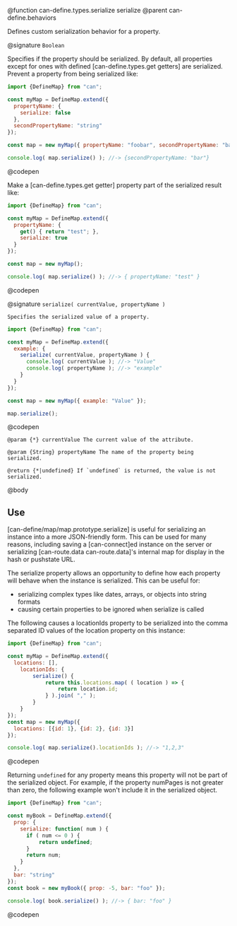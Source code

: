 @function can-define.types.serialize serialize
@parent can-define.behaviors

Defines custom serialization behavior for a property.

@signature `Boolean`

  Specifies if the property should be serialized.  By default, all properties except for
  ones with defined [can-define.types.get getters] are serialized. Prevent a property
  from being serialized like:

  ```js
  import {DefineMap} from "can";

  const myMap = DefineMap.extend({
    propertyName: {
      serialize: false
    },
    secondPropertyName: "string"
  });

  const map = new myMap({ propertyName: "foobar", secondPropertyName: "bar" });

  console.log( map.serialize() ); //-> {secondPropertyName: "bar"}
  ```
  @codepen

  Make a [can-define.types.get getter] property part of the serialized result like:

  ```js
  import {DefineMap} from "can";

  const myMap = DefineMap.extend({
    propertyName: {
      get() { return "test"; },
      serialize: true
    }
  });

  const map = new myMap();

  console.log( map.serialize() ); //-> { propertyName: "test" }
  ```
  @codepen

@signature `serialize( currentValue, propertyName )`

	Specifies the serialized value of a property.

  ```js
  import {DefineMap} from "can";

  const myMap = DefineMap.extend({
    example: {
      serialize( currentValue, propertyName ) {
        console.log( currentValue ); //-> "Value"
        console.log( propertyName ); //-> "example"
      }
    }
  });
  
  const map = new myMap({ example: "Value" });

  map.serialize();
  ```
  @codepen

	@param {*} currentValue The current value of the attribute.

	@param {String} propertyName The name of the property being serialized.

	@return {*|undefined} If `undefined` is returned, the value is not serialized.

@body

## Use

[can-define/map/map.prototype.serialize] is useful for serializing an instance into
a more JSON-friendly form.  This can be used for many reasons, including saving a
[can-connect]ed instance on the server or serializing [can-route.data can-route.data]'s internal
map for display in the hash or pushstate URL.

The serialize property allows an opportunity to define how
each property will behave when the instance is serialized.  This can be useful for:

- serializing complex types like dates, arrays, or objects into string formats
- causing certain properties to be ignored when serialize is called

The following causes a locationIds property to be serialized into
the comma separated ID values of the location property on this instance:

```js
import {DefineMap} from "can";

const myMap = DefineMap.extend({
  locations: [],
	locationIds: {
		serialize() {
			return this.locations.map( ( location ) => {
				return location.id;
			} ).join( "," );
		}
	}
});
const map = new myMap({
  locations: [{id: 1}, {id: 2}, {id: 3}]
});

console.log( map.serialize().locationIds ); //-> "1,2,3"
```
@codepen

Returning `undefined` for any property means this property will not be part of the serialized
object.  For example, if the property numPages is not greater than zero, the following example
won't include it in the serialized object.

```js
import {DefineMap} from "can";

const myBook = DefineMap.extend({
  prop: {
    serialize: function( num ) {
      if ( num <= 0 ) {
          return undefined;
      }
      return num;
    }
  },
  bar: "string"
});
const book = new myBook({ prop: -5, bar: "foo" });

console.log( book.serialize() ); //-> { bar: "foo" }
```
@codepen
